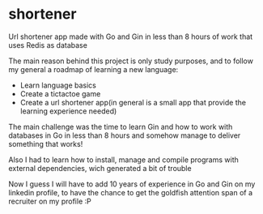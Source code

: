# shortener
Url shortener app made with Go and Gin in less than 8 hours of work that uses Redis as database

The main reason behind this project is only study purposes, and to follow my general a roadmap of learning a new language:

 - Learn language basics
 - Create a tictactoe game
 - Create a url shortener app(in general is a small app that provide the learning experience needed)
 
 The main challenge was the time to learn Gin and how to work with databases in Go in less than 8 hours and somehow manage to deliver something that works!
 
 Also I had to learn how to install, manage and compile programs with external dependencies, wich generated a bit of trouble
 
 Now I guess I will have to add 10 years of experience in Go and Gin on my linkedin profile, to have the chance to get the goldfish attention span of a recruiter on my profile :P
